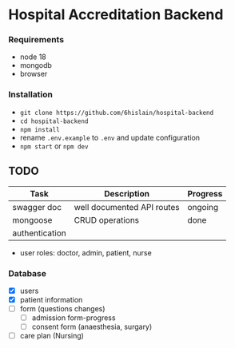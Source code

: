 # Hospital Accreditation Backend

### Requirements

- node 18
- mongodb
- browser

### Installation

- `git clone https://github.com/6hislain/hospital-backend`
- `cd hospital-backend`
- `npm install`
- rename `.env.example` to `.env` and update configuration
- `npm start` or `npm dev`

## TODO

| Task           | Description                | Progress |
| -------------- | -------------------------- | -------- |
| swagger doc    | well documented API routes | ongoing  |
| mongoose       | CRUD operations            | done     |
| authentication |                            |          |

- user roles: doctor, admin, patient, nurse

### Database

- [x] users
- [x] patient information
- [ ] form (questions changes)
  - [ ] admission form-progress
  - [ ] consent form (anaesthesia, surgary)
- [ ] care plan (Nursing)
